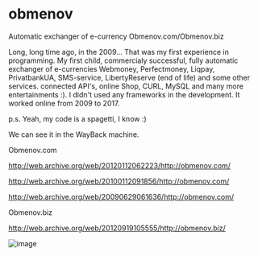# obmenov
Automatic exchanger of e-currency Obmenov.com/Obmenov.biz

Long, long time ago, in the 2009...
That was my first experience in programming. My first child, commercialy successful, fully automatic exchanger of e-currencies Webmoney, Perfectmoney, Liqpay, PrivatbankUA, SMS-service, LibertyReserve (end of life) and some other services. connected API's, online Shop, CURL, MySQL and many more entertainments :). I didn't used any frameworks in the development. It worked online from 2009 to 2017.

p.s. Yeah, my code is a spagetti, I know :)

We can see it in the WayBack machine.

Obmenov.com

http://web.archive.org/web/20120112062223/http://obmenov.com/

http://web.archive.org/web/20100112091856/http://obmenov.com/

http://web.archive.org/web/20090629061636/http://obmenov.com/


Obmenov.biz

http://web.archive.org/web/20120919105555/http://obmenov.biz/

![image](https://user-images.githubusercontent.com/59887205/189491146-29589fe9-e418-4713-94b6-4d3f23f9fae4.png)
